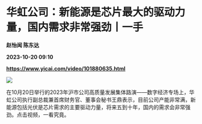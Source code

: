 # 华虹公司：新能源是芯片最大的驱动力量，国内需求非常强劲丨一手
**赵怡闻 陈东达**

**2023-10-20 09:10**

**https://www.yicai.com/video/101880635.html**

![](http://imgcdn.yicai.com/vms-new/2023/10/6b47eee1-3214-428e-af45-eda3c6b74e76.png) 

在10月20日举行的2023年沪市公司高质量发展集体路演——数字经济专场上，华虹公司执行副总裁兼首席财务官、董事会秘书王鼎表示，目前公司产能非常满，新能源包括光伏是芯片需求的主要驱动力量，将来五到十年，国内的需求会非常强劲。点击视频，一看究竟。